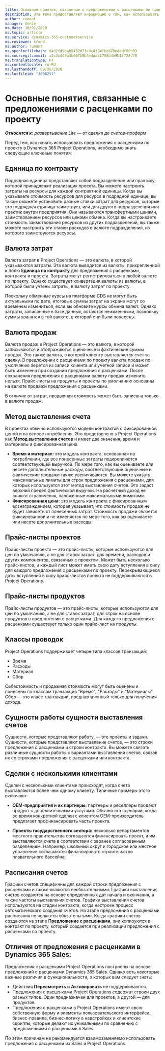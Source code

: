 ```yaml
---
title: Основные понятия, связанные с предложениями с расценками по проекту
description: Эта тема предоставляет информацию о том, как использовать предложения с расценками по проекту в Project Operations.
author: rumant
manager: Annbe
ms.date: 10/01/2020
ms.topic: article
ms.service: dynamics-365-customerservice
ms.reviewer: kfend
ms.author: rumant
ms.openlocfilehash: 64d2fd9bab9452d71e8cd194fbab70edadf00b93
ms.sourcegitcommit: a2c3cd49a3b667b8b5edaa31788b4b9b1f728d78
ms.translationtype: HT
ms.contentlocale: ru-RU
ms.lasthandoff: 09/28/2020
ms.locfileid: "3896297"
---
```

# <a name="project-quote-key-concepts"></a>Основные понятия, связанные с предложениями с расценками по проекту

_**Относится к:** развертывание Lite — от сделки до счетов-проформ_


Перед тем, как начать использовать предложения с расценками по проекту в Dynamics 365 Project Operations, необходимо знать следующие ключевые понятия:

## <a name="contracting-unit"></a>Единица по контракту

Подрядная единица представляет собой подразделение или практику, которой принадлежит реализация проекта. Вы можете настроить затраты на ресурсы для каждой контрактной единицы. Когда вы указываете стоимость ресурсов для ресурса в подрядной единице, вы также сможете установить разные ставки затрат для ресурсов, которые это подрядная единица заимствует, или для другого подразделения или практик внутри предприятия. Они называются трансфертными ценами, заимствованием ресурсов или ценами обмена. Когда вы настраиваете стоимость заимствования ресурсов из других подразделений, вы также можете настроить эти ставки расходов в валюте подразделения, из которого заимствуются ресурсы.

## <a name="cost-currency"></a>Валюта затрат

Валюта затрат в Project Operations — это валюта, в которой указываются затраты. Эта валюта выводится из валюты, прикрепленной к полю **Единица по контракту** для предложения с расценками, контракта и проекта. Затраты могут регистрироваться в любой валюте по проекту. Однако существует конвертация валюты из валюты, в которой были учтены затраты, в валюту затрат по проекту.

Поскольку обменные курсы на платформе CDS не могут быть актуальными по дате, итоговые суммы затрат на экране могут со временем измениться, если вы обновите курсы обмена валют. Однако затраты, записанные в базе данных, остаются неизменными, поскольку суммы хранятся в той валюте, в которой они были понесены.

## <a name="sales-currency"></a>Валюта продаж

Валюта продаж в Project Operations — это валюта, в которой записываются и отображаются оценочные и фактические суммы продаж. Это также валюта, в которой клиенту выставляется счет за сделку. В предложении с расценками по проекту валюта продаж по умолчанию берется из записи клиента или учетной записи и может быть изменена при создании предложения с расценками. После сохранения предложения с расценками валюту продаж изменить нельзя. Прайс-листы на продукты и проекты по умолчанию основаны на валюте продажи предложения с расценками.

В отличие от затрат, продажная стоимость может быть записана только в валюте продаж.

## <a name="billing-method"></a>Метод выставления счета

В проектах обычно используются модели контрактов с фиксированной ценой и на основе потребления. Это представлено в Project Operations как **Метод выставления счетов** и имеет два значения, время и материалы и фиксированная цена.

- **Время и материал:** это модель контракта, основанная на потреблении, где все понесенные затраты подкрепляются соответствующей выручкой. По мере того, как вы оцениваете или несете дополнительные расходы, соответствующие оценочные и фактические продажи также увеличиваются. Вы можете указать максимальные лимиты для строк предложения с расценками, для которых используется этот метод выставления счетов. Это задаст верхний предел фактической выручки. На расчетный доход не влияют ограничения, наложенные максимальными лимитами.
- **Фиксированная цена:** это модель контракта с фиксированным вознаграждением, которая указывает, что стоимость продаж не будет зависеть от понесенных затрат. Стоимость продажи является фиксированной и не изменяется по мере того, как вы оцениваете или несете дополнительные расходы.

## <a name="project-price-lists"></a>Прайс-листы проектов

Прайс-листы проекта — это прайс-листы, которые используются для цен по умолчанию, а не для ставок затрат, для времени, расходов и других компонентов, связанных с проектом. Может быть несколько прайс-листов, и каждый лист может иметь свою дату вступления в силу для каждого предложения с расценками по проекту. Перекрывающиеся даты вступления в силу прайс-листов проекта не поддерживаются в Project Operations.

## <a name="product-price-lists"></a>Прайс-листы продуктов

Прайс-листы продуктов — это прайс-листы, которые используются для цен по умолчанию, а не для ставок затрат, для строк на основе продуктов в предложении с расценками. Для каждого предложения с расценками существует только один прайс-лист на продукты.

## <a name="transaction-classes"></a>Классы проводок

Project Operations поддерживает четыре типа классов транзакций:

- Время
- Расходы
- Материал
- Сбор

Себестоимость и продажная стоимость могут быть оценены и понесены по классам транзакций "Время", "Расходы" и "Материалы". Сбор — это класс транзакций, предназначенный только для получения дохода.

## <a name="work-entities-and-billing-entities"></a>Сущности работы сущности выставления счетов

Сущности, которые представляют работу, — это проекты и задачи. Сущности, которые представляют выставление счетов, — это строки предложения с расценками и строки контракта. Вы можете связать различные сущности работы с вариантами выставления счетов, связав их со строками предложения с расценками или контракта.

## <a name="multi-customer-deals"></a>Сделки с несколькими клиентами

Сделки с несколькими клиентами происходят, когда счета выставляются более чем одному клиенту. Типичные примеры этого включают:

- **OEM-предприятия и их партнеры:** партнеры и реселлеры продают продукт с дополнительными услугами. Обычно это сценарий, когда во время конкретной сделки с клиентом OEM-производитель предлагает профинансировать часть проекта. 

- **Проекты государственного сектора:** несколько департаментов местного правительства соглашаются финансировать проект, и им выставляются счета в соответствии с заранее согласованным разделением. Например, школьный округ и городское или местное управление соглашаются финансировать строительство плавательного бассейна.

## <a name="invoice-schedules"></a>Расписания счетов

Графики счетов специфичны для каждой строки предложения с расценками и также являются необязательными. Графики выставления счетов создаются на основе определенных дат начала и окончания, а также частоты выставления счетов. Графики выставления счетов используются на стадии контракта, когда настроен процесс автоматического создания счетов. На этапе предложения с расценками расписания не являются обязательными. Когда графики счетов создаются на этапе **Предложение с расценками**, они копируются в контракт по проекту, который создается при реализации предложения с расценками по проекту.

## <a name="changes-from-dynamics-365-sales-quote"></a>Отличия от предложения с расценками в Dynamics 365 Sales:

Предложения с расценками Project Operations построены на основе предложений с расценками Dynamics 365 Sales. Однако есть некоторые важные различия в функциональности, о которых вам следует знать:

- Действия **Пересмотреть** и **Активировать** не поддерживаются.
- Предложения с расценками Project Operations содержат строки двух разных типов. Один предназначен для проектов, а другой — для продуктов.
- Предложения с расценками в Project Operations имеют свою собственную форму и элементы пользовательского интерфейса, бизнес-правила, бизнес-логику в надстройках и клиентские скрипты, которые делают их уникальными по сравнению с предложениями с расценками в Sales.

По этим причинам не рекомендуется взаимозаменяемо использовать предложения с расценками из Sales и Project Operations.
